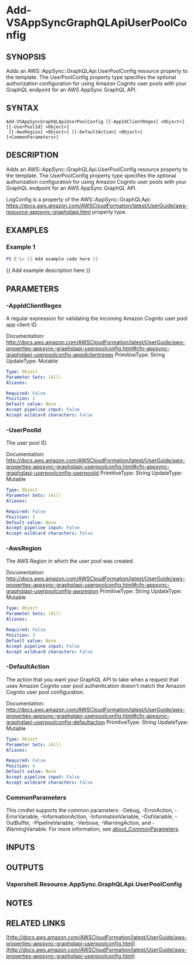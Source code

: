 # Add-VSAppSyncGraphQLApiUserPoolConfig

## SYNOPSIS
Adds an AWS::AppSync::GraphQLApi.UserPoolConfig resource property to the template.
The UserPoolConfig property type specifies the optional authorization configuration for using Amazon Cognito user pools with your GraphQL endpoint for an AWS AppSync GraphQL API.

## SYNTAX

```
Add-VSAppSyncGraphQLApiUserPoolConfig [[-AppIdClientRegex] <Object>] [[-UserPoolId] <Object>]
 [[-AwsRegion] <Object>] [[-DefaultAction] <Object>] [<CommonParameters>]
```

## DESCRIPTION
Adds an AWS::AppSync::GraphQLApi.UserPoolConfig resource property to the template.
The UserPoolConfig property type specifies the optional authorization configuration for using Amazon Cognito user pools with your GraphQL endpoint for an AWS AppSync GraphQL API.

LogConfig is a property of the AWS::AppSync::GraphQLApi: https://docs.aws.amazon.com/AWSCloudFormation/latest/UserGuide/aws-resource-appsync-graphqlapi.html property type.

## EXAMPLES

### Example 1
```powershell
PS C:\> {{ Add example code here }}
```

{{ Add example description here }}

## PARAMETERS

### -AppIdClientRegex
A regular expression for validating the incoming Amazon Cognito user pool app client ID.

Documentation: http://docs.aws.amazon.com/AWSCloudFormation/latest/UserGuide/aws-properties-appsync-graphqlapi-userpoolconfig.html#cfn-appsync-graphqlapi-userpoolconfig-appidclientregex
PrimitiveType: String
UpdateType: Mutable

```yaml
Type: Object
Parameter Sets: (All)
Aliases:

Required: False
Position: 1
Default value: None
Accept pipeline input: False
Accept wildcard characters: False
```

### -UserPoolId
The user pool ID.

Documentation: http://docs.aws.amazon.com/AWSCloudFormation/latest/UserGuide/aws-properties-appsync-graphqlapi-userpoolconfig.html#cfn-appsync-graphqlapi-userpoolconfig-userpoolid
PrimitiveType: String
UpdateType: Mutable

```yaml
Type: Object
Parameter Sets: (All)
Aliases:

Required: False
Position: 2
Default value: None
Accept pipeline input: False
Accept wildcard characters: False
```

### -AwsRegion
The AWS Region in which the user pool was created.

Documentation: http://docs.aws.amazon.com/AWSCloudFormation/latest/UserGuide/aws-properties-appsync-graphqlapi-userpoolconfig.html#cfn-appsync-graphqlapi-userpoolconfig-awsregion
PrimitiveType: String
UpdateType: Mutable

```yaml
Type: Object
Parameter Sets: (All)
Aliases:

Required: False
Position: 3
Default value: None
Accept pipeline input: False
Accept wildcard characters: False
```

### -DefaultAction
The action that you want your GraphQL API to take when a request that uses Amazon Cognito user pool authentication doesn't match the Amazon Cognito user pool configuration.

Documentation: http://docs.aws.amazon.com/AWSCloudFormation/latest/UserGuide/aws-properties-appsync-graphqlapi-userpoolconfig.html#cfn-appsync-graphqlapi-userpoolconfig-defaultaction
PrimitiveType: String
UpdateType: Mutable

```yaml
Type: Object
Parameter Sets: (All)
Aliases:

Required: False
Position: 4
Default value: None
Accept pipeline input: False
Accept wildcard characters: False
```

### CommonParameters
This cmdlet supports the common parameters: -Debug, -ErrorAction, -ErrorVariable, -InformationAction, -InformationVariable, -OutVariable, -OutBuffer, -PipelineVariable, -Verbose, -WarningAction, and -WarningVariable. For more information, see [about_CommonParameters](http://go.microsoft.com/fwlink/?LinkID=113216).

## INPUTS

## OUTPUTS

### Vaporshell.Resource.AppSync.GraphQLApi.UserPoolConfig
## NOTES

## RELATED LINKS

[http://docs.aws.amazon.com/AWSCloudFormation/latest/UserGuide/aws-properties-appsync-graphqlapi-userpoolconfig.html](http://docs.aws.amazon.com/AWSCloudFormation/latest/UserGuide/aws-properties-appsync-graphqlapi-userpoolconfig.html)

